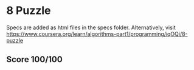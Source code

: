 # 8 Puzzle

Specs are added as html files in the specs folder. 
Alternatively, visit https://www.coursera.org/learn/algorithms-part1/programming/iqOQi/8-puzzle
## Score 100/100